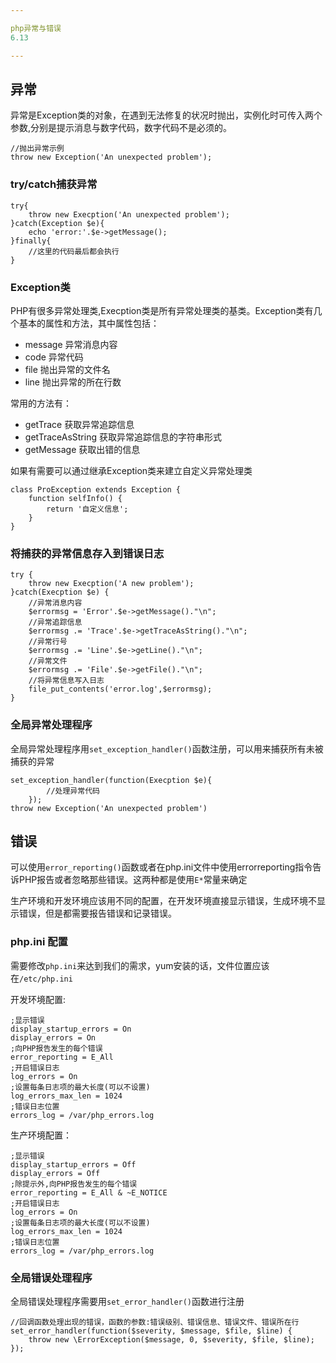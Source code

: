 ```yaml
---

php异常与错误
6.13

---
```


## 异常

异常是Exception类的对象，在遇到无法修复的状况时抛出，实例化时可传入两个参数,分别是提示消息与数字代码，数字代码不是必须的。

```
//抛出异常示例
throw new Exception('An unexpected problem');
```

### try/catch捕获异常

```
try{
	throw new Execption('An unexpected problem');
}catch(Exception $e){
	echo 'error:'.$e->getMessage();
}finally{
	//这里的代码最后都会执行
}
```

### Exception类

PHP有很多异常处理类,Execption类是所有异常处理类的基类。Exception类有几个基本的属性和方法，其中属性包括：

- message 异常消息内容
- code 异常代码
- file 抛出异常的文件名
- line 抛出异常的所在行数

常用的方法有：

- getTrace 获取异常追踪信息
- getTraceAsString 获取异常追踪信息的字符串形式
- getMessage 获取出错的信息

如果有需要可以通过继承Exception类来建立自定义异常处理类

```
class ProException extends Exception {
	function selfInfo() {
		return '自定义信息';
	}
}
```

### 将捕获的异常信息存入到错误日志

```
try {
	throw new Execption('A new problem');
}catch(Execption $e) {
	//异常消息内容
	$errormsg = 'Error'.$e->getMessage()."\n";
	//异常追踪信息
	$errormsg .= 'Trace'.$e->getTraceAsString()."\n";
	//异常行号
	$errormsg .= 'Line'.$e->getLine()."\n";
	//异常文件
	$errormsg .= 'File'.$e->getFile()."\n";
	//将异常信息写入日志
	file_put_contents('error.log',$errormsg);
}
```

### 全局异常处理程序

全局异常处理程序用`set_exception_handler()`函数注册，可以用来捕获所有未被捕获的异常

```
set_exception_handler(function(Execption $e){
		//处理异常代码
	});
throw new Exception('An unexpected problem')
```

## 错误

可以使用`error_reporting()`函数或者在php.ini文件中使用errorreporting指令告诉PHP报告或者忽略那些错误。这两种都是使用`E*`常量来确定

生产环境和开发环境应该用不同的配置，在开发环境直接显示错误，生成环境不显示错误，但是都需要报告错误和记录错误。

### php.ini 配置 

需要修改`php.ini`来达到我们的需求，yum安装的话，文件位置应该在`/etc/php.ini`

开发环境配置:

```
;显示错误
display_startup_errors = On
display_errors = On
;向PHP报告发生的每个错误
error_reporting = E_All
;开启错误日志
log_errors = On
;设置每条日志项的最大长度(可以不设置)
log_errors_max_len = 1024
;错误日志位置
errors_log = /var/php_errors.log
```

生产环境配置：

```
;显示错误
display_startup_errors = Off
display_errors = Off 
;除提示外,向PHP报告发生的每个错误
error_reporting = E_All & ~E_NOTICE
;开启错误日志
log_errors = On
;设置每条日志项的最大长度(可以不设置)
log_errors_max_len = 1024
;错误日志位置
errors_log = /var/php_errors.log
```

### 全局错误处理程序

全局错误处理程序需要用`set_error_handler()`函数进行注册

```
//回调函数处理出现的错误，函数的参数:错误级别、错误信息、错误文件、错误所在行
set_error_handler(function($severity, $message, $file, $line) {
	throw new \ErrorException($message, 0, $severity, $file, $line);
});
```
